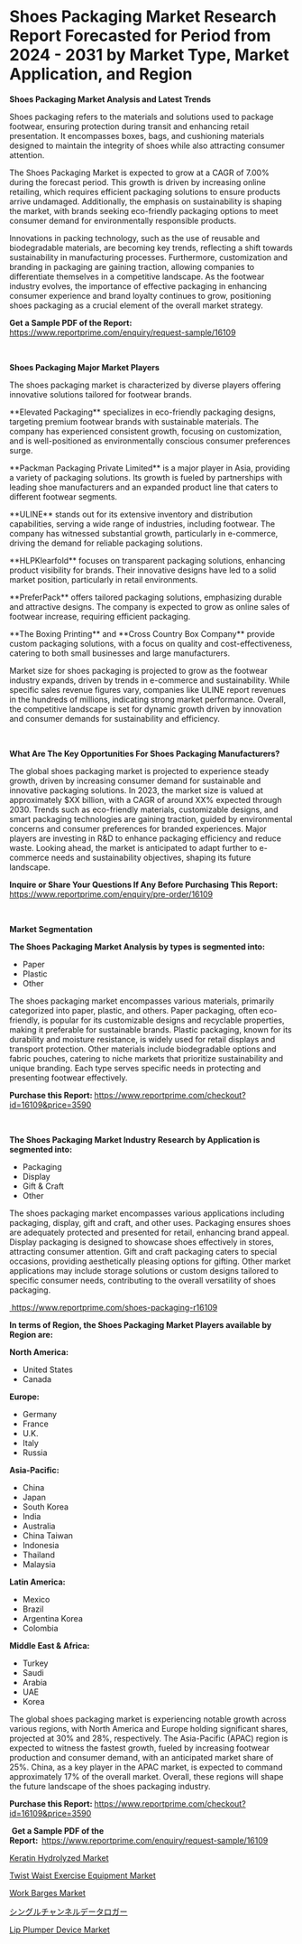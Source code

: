 <p><h1>Shoes Packaging Market Research Report Forecasted for Period from 2024 -  2031 by Market Type, Market Application, and Region</h1></p><p><strong>Shoes Packaging Market Analysis and Latest Trends</strong></p>
<p><p>Shoes packaging refers to the materials and solutions used to package footwear, ensuring protection during transit and enhancing retail presentation. It encompasses boxes, bags, and cushioning materials designed to maintain the integrity of shoes while also attracting consumer attention.</p><p>The Shoes Packaging Market is expected to grow at a CAGR of 7.00% during the forecast period. This growth is driven by increasing online retailing, which requires efficient packaging solutions to ensure products arrive undamaged. Additionally, the emphasis on sustainability is shaping the market, with brands seeking eco-friendly packaging options to meet consumer demand for environmentally responsible products.</p><p>Innovations in packing technology, such as the use of reusable and biodegradable materials, are becoming key trends, reflecting a shift towards sustainability in manufacturing processes. Furthermore, customization and branding in packaging are gaining traction, allowing companies to differentiate themselves in a competitive landscape. As the footwear industry evolves, the importance of effective packaging in enhancing consumer experience and brand loyalty continues to grow, positioning shoes packaging as a crucial element of the overall market strategy.</p></p>
<p><strong>Get a Sample PDF of the Report:&nbsp;</strong> <a href="https://www.reportprime.com/enquiry/request-sample/16109">https://www.reportprime.com/enquiry/request-sample/16109</a></p>
<p>&nbsp;</p>
<p><strong>Shoes Packaging Major Market Players</strong></p>
<p><p>The shoes packaging market is characterized by diverse players offering innovative solutions tailored for footwear brands. </p><p>**Elevated Packaging** specializes in eco-friendly packaging designs, targeting premium footwear brands with sustainable materials. The company has experienced consistent growth, focusing on customization, and is well-positioned as environmentally conscious consumer preferences surge.</p><p>**Packman Packaging Private Limited** is a major player in Asia, providing a variety of packaging solutions. Its growth is fueled by partnerships with leading shoe manufacturers and an expanded product line that caters to different footwear segments. </p><p>**ULINE** stands out for its extensive inventory and distribution capabilities, serving a wide range of industries, including footwear. The company has witnessed substantial growth, particularly in e-commerce, driving the demand for reliable packaging solutions. </p><p>**HLPKlearfold** focuses on transparent packaging solutions, enhancing product visibility for brands. Their innovative designs have led to a solid market position, particularly in retail environments.</p><p>**PreferPack** offers tailored packaging solutions, emphasizing durable and attractive designs. The company is expected to grow as online sales of footwear increase, requiring efficient packaging.</p><p>**The Boxing Printing** and **Cross Country Box Company** provide custom packaging solutions, with a focus on quality and cost-effectiveness, catering to both small businesses and large manufacturers.</p><p>Market size for shoes packaging is projected to grow as the footwear industry expands, driven by trends in e-commerce and sustainability. While specific sales revenue figures vary, companies like ULINE report revenues in the hundreds of millions, indicating strong market performance. Overall, the competitive landscape is set for dynamic growth driven by innovation and consumer demands for sustainability and efficiency.</p></p>
<p>&nbsp;</p>
<p><strong>What Are The Key Opportunities For Shoes Packaging Manufacturers?</strong></p>
<p><p>The global shoes packaging market is projected to experience steady growth, driven by increasing consumer demand for sustainable and innovative packaging solutions. In 2023, the market size is valued at approximately $XX billion, with a CAGR of around XX% expected through 2030. Trends such as eco-friendly materials, customizable designs, and smart packaging technologies are gaining traction, guided by environmental concerns and consumer preferences for branded experiences. Major players are investing in R&D to enhance packaging efficiency and reduce waste. Looking ahead, the market is anticipated to adapt further to e-commerce needs and sustainability objectives, shaping its future landscape.</p></p>
<p><strong>Inquire or Share Your Questions If Any Before Purchasing This Report:</strong> <a href="https://www.reportprime.com/enquiry/pre-order/16109">https://www.reportprime.com/enquiry/pre-order/16109</a></p>
<p>&nbsp;</p>
<p><strong>Market Segmentation</strong></p>
<p><strong>The Shoes Packaging Market Analysis by types is segmented into:</strong></p>
<p><ul><li>Paper</li><li>Plastic</li><li>Other</li></ul></p>
<p><p>The shoes packaging market encompasses various materials, primarily categorized into paper, plastic, and others. Paper packaging, often eco-friendly, is popular for its customizable designs and recyclable properties, making it preferable for sustainable brands. Plastic packaging, known for its durability and moisture resistance, is widely used for retail displays and transport protection. Other materials include biodegradable options and fabric pouches, catering to niche markets that prioritize sustainability and unique branding. Each type serves specific needs in protecting and presenting footwear effectively.</p></p>
<p><strong>Purchase this Report:&nbsp;</strong><a href="https://www.reportprime.com/checkout?id=16109&price=3590">https://www.reportprime.com/checkout?id=16109&price=3590</a></p>
<p>&nbsp;</p>
<p><strong>The Shoes Packaging Market Industry Research by Application is segmented into:</strong></p>
<p><ul><li>Packaging</li><li>Display</li><li>Gift & Craft</li><li>Other</li></ul></p>
<p><p>The shoes packaging market encompasses various applications including packaging, display, gift and craft, and other uses. Packaging ensures shoes are adequately protected and presented for retail, enhancing brand appeal. Display packaging is designed to showcase shoes effectively in stores, attracting consumer attention. Gift and craft packaging caters to special occasions, providing aesthetically pleasing options for gifting. Other market applications may include storage solutions or custom designs tailored to specific consumer needs, contributing to the overall versatility of shoes packaging.</p></p>
<p><a href="https://www.reportprime.com/shoes-packaging-r16109">&nbsp;https://www.reportprime.com/shoes-packaging-r16109</a></p>
<p><strong>In terms of Region, the Shoes Packaging Market Players available by Region are:</strong></p>
<p>
    <p> <strong> North America: </strong>
        <ul>
            <li>United States</li>
            <li>Canada</li>
        </ul>
        </p> 
    <p> <strong> Europe: </strong>
        <ul>
            <li>Germany</li>
            <li>France</li>
            <li>U.K.</li>
            <li>Italy</li>
            <li>Russia</li>
        </ul>
        </p> 
    <p> <strong> Asia-Pacific: </strong>
        <ul>
            <li>China</li>
            <li>Japan</li>
            <li>South Korea</li>
            <li>India</li>
            <li>Australia</li>
            <li>China Taiwan</li>
            <li>Indonesia</li>
            <li>Thailand</li>
            <li>Malaysia</li>
        </ul>
        </p> 
    <p> <strong> Latin America: </strong>
        <ul>
            <li>Mexico</li>
            <li>Brazil</li>
            <li>Argentina Korea</li>
            <li>Colombia</li>
        </ul>
        </p> 
    <p> <strong> Middle East & Africa: </strong>
        <ul>
            <li>Turkey</li>
            <li>Saudi</li>
            <li>Arabia</li>
            <li>UAE</li>
            <li>Korea</li>
        </ul>
    </p>
    </p>
<p><p>The global shoes packaging market is experiencing notable growth across various regions, with North America and Europe holding significant shares, projected at 30% and 28%, respectively. The Asia-Pacific (APAC) region is expected to witness the fastest growth, fueled by increasing footwear production and consumer demand, with an anticipated market share of 25%. China, as a key player in the APAC market, is expected to command approximately 17% of the overall market. Overall, these regions will shape the future landscape of the shoes packaging industry.</p></p>
<p><strong>Purchase this Report: </strong><a href="https://www.reportprime.com/checkout?id=16109&price=3590">https://www.reportprime.com/checkout?id=16109&price=3590</a></p>
<p>&nbsp;<strong>Get a Sample PDF of the Report:&nbsp;&nbsp;</strong><a href="https://www.reportprime.com/enquiry/request-sample/16109">https://www.reportprime.com/enquiry/request-sample/16109</a></p>
<p><strong></strong></p>
<p><p><a href="https://medium.com/@stevenlane654/strategic-roadmap-global-keratin-hydrolyzed-market-insights-and-opportunities-2024-2031-5b6294dbc7d3">Keratin Hydrolyzed Market</a></p><p><a href="https://www.linkedin.com/pulse/twist-waist-exercise-equipment-market-report-product-i1mvf?trackingId=6WIu%2Bt%2FZR8aSFLqw7DnzXw%3D%3D">Twist Waist Exercise Equipment Market</a></p><p><a href="https://issuu.com/reportprime-2/docs/work-barges-market-size-2030.pptx_1c60a2a1618307">Work Barges Market</a></p><p><a href="https://medium.com/@shawnsmihv6/single-channel-data-loggers-market-%E3%81%AF-%E3%82%B3%E3%82%B9%E3%83%88%E7%AE%A1%E7%90%86%E3%81%A8%E5%8A%B9%E7%8E%87%E5%90%91%E4%B8%8A%E3%82%92%E5%84%AA%E5%85%88%E3%81%97%E3%81%BE%E3%81%99-%E3%81%95%E3%82%89%E3%81%AB-%E5%A0%B1%E5%91%8A%E6%9B%B8%E3%81%AF%E5%B8%82%E5%A0%B4%E3%81%AE%E9%9C%80%E8%A6%81%E9%9D%A2%E3%81%A8%E4%BE%9B%E7%B5%A6%E9%9D%A2%E3%81%AE%E4%B8%A1%E6%96%B9%E3%82%92%E3%82%AB%E3%83%90%E3%83%BC%E3%81%97%E3%81%A6%E3%81%84%E3%81%BE%E3%81%99-single-c66552767cee?postPublishedType=initial">シングルチャンネルデータロガー</a></p><p><a href="https://www.linkedin.com/pulse/lip-plumper-device-market-forecasts-trends-impact-analysis-cimmf?trackingId=TaeOICuoQjWM3hloLBJS4Q%3D%3D">Lip Plumper Device Market</a></p></p>